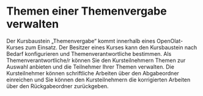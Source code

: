 #  Themen einer Themenvergabe verwalten

Der Kursbaustein „Themenvergabe“ kommt innerhalb eines OpenOlat-Kurses zum
Einsatz. Der Besitzer eines Kurses kann den Kursbaustein nach Bedarf
konfigurieren und Themenverantwortliche bestimmen. Als Themenverantwortliche/r
können Sie den Kursteilnehmern Themen zur Auswahl anbieten und die Teilnehmer
Ihrer Themen verwalten. Die Kursteilnehmer können schriftliche Arbeiten über
den Abgabeordner einreichen und Sie können den Kursteilnehmern die
korrigierten Arbeiten über den Rückgabeordner zurückgeben.

  


